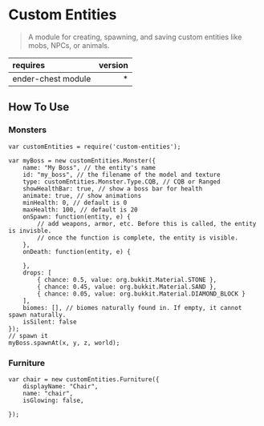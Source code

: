 # Custom Entities
>A module for creating, spawning, and saving custom entities like mobs, NPCs, or animals.  

|requires|version|
|:---|---:|
|ender-chest module| * |

## How To Use
### Monsters
```
var customEntities = require('custom-entities');

var myBoss = new customEntities.Monster({
    name: "My Boss", // the entity's name
    id: "my_boss", // the filename of the model and texture
    type: customEntities.Monster.Type.CQB, // CQB or Ranged
    showHealthBar: true, // show a boss bar for health
    animate: true, // show animations
    minHealth: 0, // default is 0
    maxHealth: 100, // default is 20
    onSpawn: function(entity, e) {
        // add weapons, armor, etc. Before this is called, the entity is invisble.
        // once the function is complete, the entity is visible.
    },
    onDeath: function(entity, e) {

    },
    drops: [
        { chance: 0.5, value: org.bukkit.Material.STONE },
        { chance: 0.45, value: org.bukkit.Material.SAND },
        { chance: 0.05, value: org.bukkit.Material.DIAMOND_BLOCK }
    ],
    biomes: [], // biomes naturally found in. If empty, it cannot spawn naturally.
    isSilent: false
});
// spawn it
myBoss.spawnAt(x, y, z, world);
```

### Furniture
```
var chair = new customEntities.Furniture({
    displayName: "Chair",
    name: "chair",
    isGlowing: false,

});